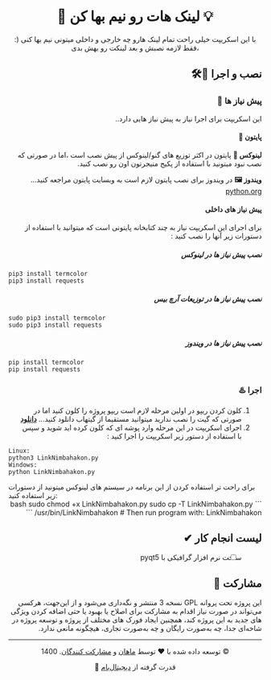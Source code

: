 <div align="center">

# 👀 لینک هات رو نیم بها کن 💡

:) با این اسکریپت خیلی راحت تمام لینک هارو چه خارجی و داخلی میتونی نیم بها کنی ،فقط لازمه نصبش و بعد لینکت رو بهش بدی
 
</div>
<div dir="rtl">

 ## نصب و اجرا 🧰🛠

### پیش نیاز ها 🔌

این اسکریپت برای اجرا نیاز به پیش نیاز هایی دارد..

#### پایتون 🐍

**لینوکس 🐧** پایتون در اکثر توزیع های گنو/لینوکس از پیش نصب است ،اما در صورتی که نصب نبود میتونید با استفاده از پکیج منیجرتون اون رو نصب کنید.

**ویندوز 🖼** در ویندوز برای نصب پایتون لازم است به وبسایت پایتون مراجعه کنید... [python.org](https://python.org)

#### پیش نیاز های داخلی 

برای اجرای این اسکریپت نیاز به چند کتابخانه پایتونی است که میتوانید با استفاده از دستورات زیر آنها را نصب کنید :

##### نصب پیش نیاز ها در لینوکس  
<div dir="ltr">

```
pip3 install termcolor
pip3 install requests
```
</div>
 
##### نصب پیش نیاز ها در توزیعات آرچ بیس  
<div dir="ltr">

```
sudo pip3 install termcolor
sudo pip3 install requests
```
</div>

##### نصب پیش نیاز ها در ویندوز  
<div dir="ltr">

```
pip install termcolor
pip install requests
```
</div>
 
### اجرا ♨️

1. کلون کردن ریپو
در اولین مرحله لازم است ریپو پروژه را کلون کنید اما در صورتی که گیت را نصب ندارید میتوانید مستقیما از گیتهاب دانلود کنید... **[دانلود](https://github.com/mdpe-ir/link-nim-baha-kon/archive/refs/heads/main.zip)**
2. اجرای اسکریپت
در این مرحله وارد پوشه ای که کلون کرده اید شوید و سپس با استفاده از دستور زیر اسکریپت را اجرا کنید :

<div dir="ltr">
 
```
Linux:
python3 LinkNimbahakon.py
Windows:
python LinkNimbahakon.py
```
</div>

<div dir="ltr">
برای راحت تر استفاده کردن از این برنامه در سیستم های لینوکس میتونید از دستورات زیر استفاده کنید:
</div>
``` bash
sudo chmod +x LinkNimbahakon.py 
sudo cp -T  LinkNimbahakon.py  /usr/bin/LinkNimbahakon
# Then run program with:
LinkNimbahakon
```

## لیست انجام کار ✔  
- [ ] ساخت نرم افزار گرافیکی با pyqt5 

## مشارکت 🤝

این پروژه تحت پروانه GPL نسخه 3 منتشر و نگه‌داری می‌شود و از این‌جهت، هرکسی می‌تواند در صورت نیاز اقدام به مشارکت برای اصلاح یا بهبود یا حتی اضافه کردن ویژگی های جدید به این پروژه کند، همچنین ایجاد فورک های مختلف از پروژه و توسعه پروژه در شاخه‌ای جدا، چه به‌صورت رایگان و چه به‌صورت تجاری، هیچگونه مانعی ندارد.

</div>
<div align="center">

---



توسعه داده شده با ❤️ توسط  [ماهان](https://github.com/mdpe-ir) و [مشارکت کنندگان](https://github.com/mdpe-ir/link-nim-baha-kon/graphs/contributors). 1400 ©

💪 قدرت گرفته از [دیجیتال‌بام](https://www.digitalbam.ir)
